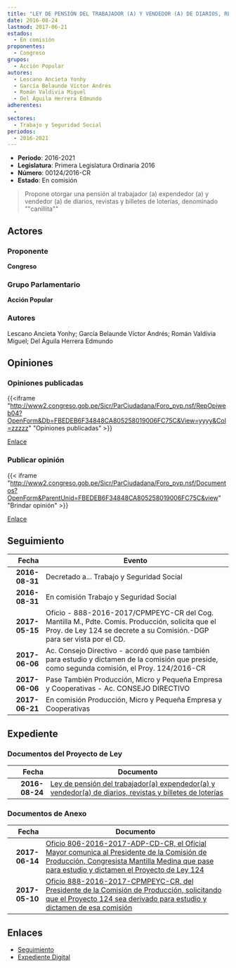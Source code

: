 ```yaml
---
title: "LEY DE PENSIÓN DEL TRABAJADOR (A) Y VENDEDOR (A) DE DIARIOS, REVISTAS Y BILLETES DE LOTERÍAS"
date: 2016-08-24
lastmod: 2017-06-21
estados: 
  - En comisión
proponentes: 
  - Congreso
grupos: 
  - Acción Popular
autores: 
  - Lescano Ancieta Yonhy
  - García Belaunde Víctor Andrés
  - Román Valdivia Miguel
  - Del Águila Herrera Edmundo
adherentes: 
  - 
sectores: 
  - Trabajo y Seguridad Social
periodos: 
  - 2016-2021
---
```


- **Periodo**: 2016-2021
- **Legislatura**: Primera Legislatura Ordinaria 2016
- **Número**: 00124/2016-CR
- **Estado**: En comisión

> Propone otorgar una pensión al trabajador (a) expendedor (a) y vendedor (a) de diarios, revistas y billetes de loterías, denominado ""canillita""


## Actores

### Proponente

**Congreso**

### Grupo Parlamentario

**Acción Popular**

### Autores

Lescano Ancieta Yonhy; García Belaunde Víctor Andrés; Román Valdivia Miguel; Del Águila Herrera Edmundo


## Opiniones

### Opiniones publicadas

{{<iframe "http://www2.congreso.gob.pe/Sicr/ParCiudadana/Foro_pvp.nsf/RepOpiweb04?OpenForm&Db=FBEDEB6F34848CA805258019006FC75C&View=yyyy&Col=zzzzz" "Opiniones publicadas" >}}

[Enlace](http://www2.congreso.gob.pe/Sicr/ParCiudadana/Foro_pvp.nsf/RepOpiweb04?OpenForm&Db=FBEDEB6F34848CA805258019006FC75C&View=yyyy&Col=zzzzz)
### Publicar opinión

{{< iframe "http://www2.congreso.gob.pe/Sicr/ParCiudadana/Foro_pvp.nsf/Documentos?OpenForm&ParentUnid=FBEDEB6F34848CA805258019006FC75C&view" "Brindar opinión" >}}

[Enlace](http://www2.congreso.gob.pe/Sicr/ParCiudadana/Foro_pvp.nsf/Documentos?OpenForm&ParentUnid=FBEDEB6F34848CA805258019006FC75C&view)

## Seguimiento

| Fecha | Evento |
|------:|--------|
| **2016-08-31** | Decretado a... Trabajo y Seguridad Social|
| **2016-08-31** | En comisión Trabajo y Seguridad Social|
| **2017-05-15** | Oficio - 888-2016-2017/CPMPEYC-CR del Cog. Mantilla M., Pdte. Comis. Producción, solicita que el Proy. de Ley 124 se decrete a su Comisión.-DGP para ser vista por el CD.|
| **2017-06-06** | Ac. Consejo Directivo - acordó que pase también para estudio y dictamen de la comisión que preside, como segunda comisión, el Proy. 124/2016-CR|
| **2017-06-06** | Pase También Producción, Micro y Pequeña Empresa y Cooperativas - Ac. CONSEJO DIRECTIVO|
| **2017-06-21** | En comisión Producción, Micro y Pequeña Empresa y Cooperativas|


## Expediente


### Documentos del Proyecto de Ley

| Fecha | Documento |
|------:|--------|
| **2016-08-24** | [Ley de pensión del trabajador(a) expendedor(a) y vendedor(a) de diarios, revistas y billetes de loterías](http://www.leyes.congreso.gob.pe/Documentos/2016_2021/Proyectos_de_Ley_y_de_Resoluciones_Legislativas/PL0012420160824-.pdf) |

### Documentos de Anexo

| Fecha | Documento |
|------:|--------|
| **2017-06-14** | [Oficio 806-2016-2017-ADP-CD-CR, el Oficial Mayor comunica al Presidente de la Comisión de Producción, Congresista Mantilla Medina que pase para estudio y dictamen el Proyecto de Ley 124](http://www.leyes.congreso.gob.pe/Documentos/2016_2021/Oficios/Oficialia_Mayor/OFICIO-806-2016-2017-ADP-CD-CR.pdf) |
| **2017-05-10** | [Oficio 888-2016-2017-CPMPEYC-CR, del Presidente de la Comisión de Producción, solicitando que el Proyecto 124 sea derivado para estudio y dictamen de esa comisión](http://www.leyes.congreso.gob.pe/Documentos/2016_2021/Oficios/Comisiones_Ordinarias/OFICIO-888-2016-2017-CPMPEYC-CR.pdf) |

## Enlaces 

- [Seguimiento](http://www2.congreso.gob.pe/Sicr/TraDocEstProc/CLProLey2016.nsf/f7fff46988ca05b1052578e100829cc7/cbb445ad0e71e4ee0525801a000109ef?OpenDocument)
- [Expediente Digital](http://www2.congreso.gob.pe/Sicr/TraDocEstProc/CLProLey2016.nsf/f7fff46988ca05b1052578e100829cc7/cbb445ad0e71e4ee0525801a000109ef?OpenDocument&Click=05257FB7005EB655.eb71d0cf91d8294e05256cdf006b5706/$Body/0.1C6C)
